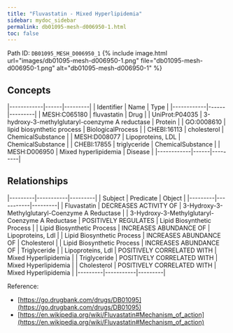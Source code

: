 ```yaml
---
title: "Fluvastatin - Mixed Hyperlipidemia"
sidebar: mydoc_sidebar
permalink: db01095-mesh-d006950-1.html
toc: false 
---
```



Path ID: `DB01095_MESH_D006950_1`
{% include image.html url="images/db01095-mesh-d006950-1.png" file="db01095-mesh-d006950-1.png" alt="db01095-mesh-d006950-1" %}

## Concepts

|------------|------|---------|
| Identifier | Name | Type    |
|------------|------|---------|
| MESH:C065180 | fluvastatin | Drug |
| UniProt:P04035 | 3-hydroxy-3-methylglutaryl-coenzyme A reductase | Protein |
| GO:0008610 | lipid biosynthetic process | BiologicalProcess |
| CHEBI:16113 | cholesterol | ChemicalSubstance |
| MESH:D008077 | Lipoproteins, LDL | ChemicalSubstance |
| CHEBI:17855 | triglyceride | ChemicalSubstance |
| MESH:D006950 | Mixed hyperlipidemia | Disease |
|------------|------|---------|

## Relationships

|---------|-----------|---------|
| Subject | Predicate | Object  |
|---------|-----------|---------|
| Fluvastatin | DECREASES ACTIVITY OF | 3-Hydroxy-3-Methylglutaryl-Coenzyme A Reductase |
| 3-Hydroxy-3-Methylglutaryl-Coenzyme A Reductase | POSITIVELY REGULATES | Lipid Biosynthetic Process |
| Lipid Biosynthetic Process | INCREASES ABUNDANCE OF | Lipoproteins, Ldl |
| Lipid Biosynthetic Process | INCREASES ABUNDANCE OF | Cholesterol |
| Lipid Biosynthetic Process | INCREASES ABUNDANCE OF | Triglyceride |
| Lipoproteins, Ldl | POSITIVELY CORRELATED WITH | Mixed Hyperlipidemia |
| Triglyceride | POSITIVELY CORRELATED WITH | Mixed Hyperlipidemia |
| Cholesterol | POSITIVELY CORRELATED WITH | Mixed Hyperlipidemia |
|---------|-----------|---------|

Reference: 
  - [https://go.drugbank.com/drugs/DB01095](https://go.drugbank.com/drugs/DB01095)
  - [https://en.wikipedia.org/wiki/Fluvastatin#Mechanism_of_action](https://en.wikipedia.org/wiki/Fluvastatin#Mechanism_of_action)
